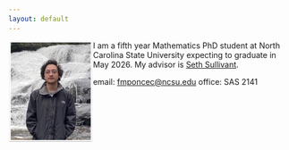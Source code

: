 ```yaml
---
layout: default
---
```


<img align="left" src="fp.jpg" alt="" width="30%"/>

I am a fifth year Mathematics PhD student at North Carolina State University expecting to graduate in May 2026. My advisor is [Seth Sullivant](https://sethsullivant.wordpress.ncsu.edu).

email: fmponcec@ncsu.edu
office: SAS 2141
